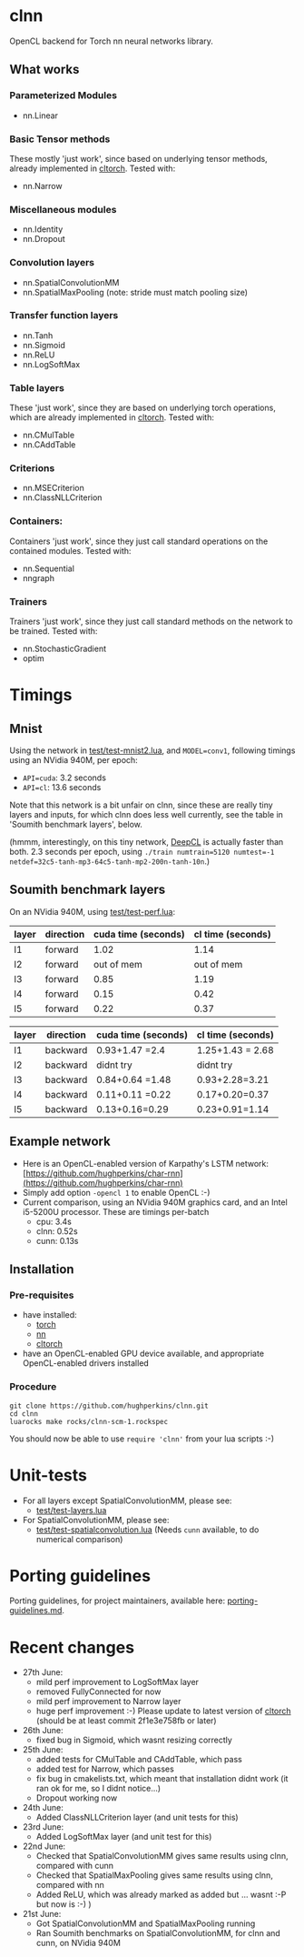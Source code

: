# clnn

OpenCL backend for Torch nn neural networks library.

## What works

### Parameterized Modules
* nn.Linear

### Basic Tensor methods

These mostly 'just work', since based on underlying tensor methods, already implemented in [cltorch](https://github.com/hughperkins/cltorch).  Tested with:

* nn.Narrow

### Miscellaneous modules

* nn.Identity
* nn.Dropout

### Convolution layers

* nn.SpatialConvolutionMM
* nn.SpatialMaxPooling (note: stride must match pooling size)

### Transfer function layers

* nn.Tanh
* nn.Sigmoid
* nn.ReLU
* nn.LogSoftMax

### Table layers

These 'just work', since they are based on underlying torch operations, which are already implemented in [cltorch](https://github.com/hughperkins/cltorch).  Tested with:
* nn.CMulTable
* nn.CAddTable

### Criterions

* nn.MSECriterion
* nn.ClassNLLCriterion

### Containers:

Containers 'just work', since they just call standard operations on the contained modules.  Tested with:
* nn.Sequential
* nngraph

### Trainers

Trainers 'just work', since they just call standard methods on the network to be trained.  Tested with:
* nn.StochasticGradient
* optim

# Timings

## Mnist

Using the network in [test/test-mnist2.lua](test/test-mnist2.lua), and `MODEL=conv1`, following timings using an NVidia 940M, per epoch:
* `API=cuda`: 3.2 seconds
* `API=cl`: 13.6 seconds

Note that this network is a bit unfair on clnn, since these are really tiny layers and inputs, for which clnn does less well currently, see the table in 'Soumith benchmark layers', below.

(hmmm, interestingly, on this tiny network, [DeepCL](https://github.com/hughperkins/DeepCL) is actually faster than both.  2.3 seconds per epoch, using `./train numtrain=5120 numtest=-1 netdef=32c5-tanh-mp3-64c5-tanh-mp2-200n-tanh-10n`.)

## Soumith benchmark layers

On an NVidia 940M, using [test/test-perf.lua](test/test-perf.lua):

| layer | direction | cuda time (seconds) | cl time (seconds) |
|-------|-----------|---------------------|----------------|
| l1    | forward   | 1.02               | 1.14    |
| l2    | forward   | out of mem          | out of mem     |
| l3    | forward   | 0.85                | 1.19 |
| l4    | forward   | 0.15                | 0.42 |
| l5    | forward   | 0.22                | 0.37 |

| layer | direction | cuda time (seconds) | cl time (seconds) |
|-------|-----------|---------------------|----------------|
| l1    | backward  | 0.93+1.47 =2.4              | 1.25+1.43 = 2.68    |
| l2    | backward   | didnt try          | didnt try    |
| l3    | backward   | 0.84+0.64 =1.48                | 0.93+2.28=3.21 |
| l4    | backward   | 0.11+0.11 =0.22               | 0.17+0.20=0.37 |
| l5    | backward   | 0.13+0.16=0.29                | 0.23+0.91=1.14 |

## Example network

* Here is an OpenCL-enabled version of Karpathy's LSTM network: [https://github.com/hughperkins/char-rnn](https://github.com/hughperkins/char-rnn)
* Simply add option `-opencl 1` to enable OpenCL :-)
* Current comparison, using an NVidia 940M graphics card, and an Intel i5-5200U processor.  These are timings per-batch
  * cpu: 3.4s
  * clnn: 0.52s
  * cunn: 0.13s

## Installation

### Pre-requisites

* have installed:
  * [torch](https://github.com/torch/torch7)
  * [nn](https://github.com/torch/nn)
  * [cltorch](https://github.com/hughperkins/cltorch)
* have an OpenCL-enabled GPU device available, and appropriate OpenCL-enabled drivers installed

### Procedure

```
git clone https://github.com/hughperkins/clnn.git
cd clnn
luarocks make rocks/clnn-scm-1.rockspec
```

You should now be able to use `require 'clnn'` from your lua scripts :-)

# Unit-tests

* For all layers except SpatialConvolutionMM, please see:
  * [test/test-layers.lua](test/test-layers.lua)
* For SpatialConvolutionMM, please see:
  * [test/test-spatialconvolution.lua](test/test-spatialconvolution.lua) (Needs `cunn` available, to do numerical comparison)

# Porting guidelines

Porting guidelines, for project maintainers, available here: [porting-guidelines.md](doc/porting-guidelines.md).

# Recent changes

* 27th June:
  * mild perf improvement to LogSoftMax layer
  * removed FullyConnected for now
  * mild perf improvement to Narrow layer
  * huge perf improvement :-)  Please update to latest version of [cltorch](http://github.com/hughperkins/cltorch) (should be at least commit 2f1e3e758fb or later)
* 26th June:
  * fixed bug in Sigmoid, which wasnt resizing correctly
* 25th June:
  * added tests for CMulTable and CAddTable, which pass
  * added test for Narrow, which passes
  * fix bug in cmakelists.txt, which meant that installation didnt work (it ran ok for me, so I didnt notice...)
  * Dropout working now
* 24th June:
  * Added ClassNLLCriterion layer (and unit tests for this)
* 23rd June:
  * Added LogSoftMax layer (and unit test for this)
* 22nd June:
  * Checked that SpatialConvolutionMM gives same results using clnn, compared with cunn
  * Checked that SpatialMaxPooling gives same results using clnn, compared with nn
  * Added ReLU, which was already marked as added but ... wasnt :-P  but now is :-) )
* 21st June:
  * Got SpatialConvolutionMM and SpatialMaxPooling running
  * Ran Soumith benchmarks on SpatialConvolutionMM, for clnn and cunn, on NVidia 940M

